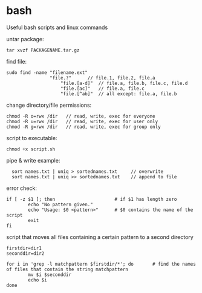 # bash
Useful bash scripts and linux commands

untar package:
```
tar xvzf PACKAGENAME.tar.gz
```

find file:
```
sudo find -name "filename.ext"
                "file.?"      // file.1, file.2, file.a
		            "file.[a-d]"  // file.a, file.b, file.c, file.d
		            "file.[ac]"   // file.a, file.c
		            "file.[^ab]"  // all except: file.a, file.b
```

change directory/file permissions:
```
chmod -R o=rwx /dir   // read, write, exec for everyone
chmod -R u=rwx /dir   // read, write, exec for user only
chmod -R g=rwx /dir   // read, write, exec for group only
```

script to executable:
```
chmod +x script.sh
```

pipe & write example:
```
  sort names.txt | uniq > sortednames.txt     // overwrite
  sort names.txt | uniq >> sortednames.txt    // append to file
```

error check:
```
if [ -z $1 ]; then                      # if $1 has length zero
        echo "No pattern given."
        echo "Usage: $0 <pattern>"      # $0 contains the name of the script
        exit
fi
```

script that moves all files containing a certain pattern to a second directory
```
firstdir=dir1
seconddir=dir2

for i in 'grep -l matchpattern $firstdir/*'; do       # find the names of files that contain the string matchpattern
        mv $i $seconddir
        echo $i
done
```
